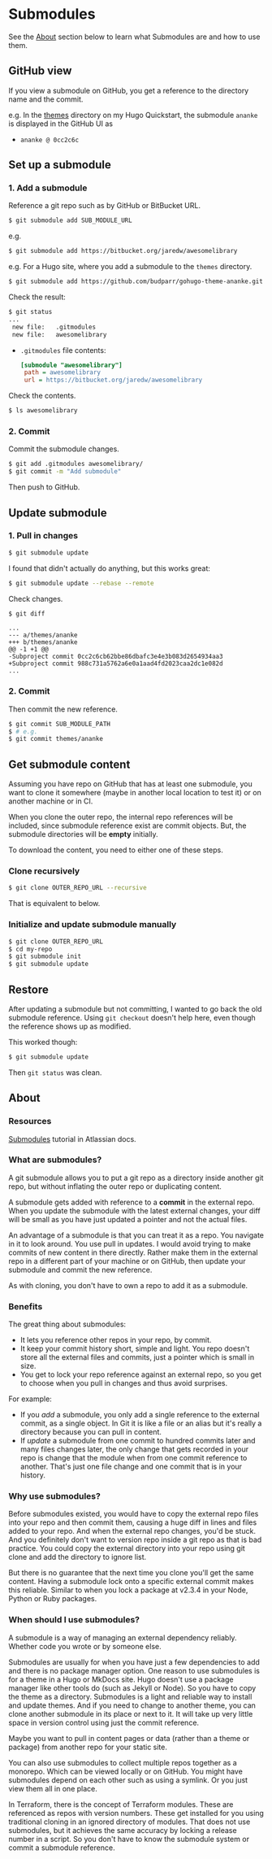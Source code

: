 # Submodules

See the [About](#about) section below to learn what Submodules are and how to use them.


## GitHub view

If you view a submodule on GitHub, you get a reference to the directory name and the commit.

e.g. In the [themes](https://github.com/MichaelCurrin/hugo-quickstart/tree/master/themes) directory on my Hugo Quickstart, the submodule `ananke` is displayed in the GitHub UI as

- `ananke @ 0cc2c6c` 


## Set up a submodule

### 1. Add a submodule

Reference a git repo such as by GitHub or BitBucket URL.

```sh
$ git submodule add SUB_MODULE_URL
```

e.g.

```sh
$ git submodule add https://bitbucket.org/jaredw/awesomelibrary
```

e.g. For a Hugo site, where you add a submodule to the `themes` directory.

```sh
$ git submodule add https://github.com/budparr/gohugo-theme-ananke.git themes/ananke
```

Check the result:

```sh
$ git status
...
 new file:   .gitmodules
 new file:   awesomelibrary
```

- `.gitmodules` file contents:
    ```ini
    [submodule "awesomelibrary"]
     path = awesomelibrary
     url = https://bitbucket.org/jaredw/awesomelibrary
    ```

Check the contents.

```sh
$ ls awesomelibrary
```

### 2. Commit

Commit the submodule changes.

```sh
$ git add .gitmodules awesomelibrary/
$ git commit -m "Add submodule"
```

Then push to GitHub.


## Update submodule

### 1. Pull in changes

```sh
$ git submodule update
```

I found that didn't actually do anything, but this works great:

```sh
$ git submodule update --rebase --remote
```

Check changes.

```sh
$ git diff
```
```
...
--- a/themes/ananke
+++ b/themes/ananke
@@ -1 +1 @@
-Subproject commit 0cc2c6cb62bbe86dbafc3e4e3b083d2654934aa3
+Subproject commit 988c731a5762a6e0a1aad4fd2023caa2dc1e082d
...
```

### 2. Commit

Then commit the new reference.

```sh
$ git commit SUB_MODULE_PATH
$ # e.g.
$ git commit themes/ananke
```


## Get submodule content

Assuming you have repo on GitHub that has at least one submodule, you want to clone it somewhere (maybe in another local location to test it) or on another machine or in CI.

When you clone the outer repo, the internal repo references will be included, since submodule reference exist are commit objects. But, the submodule directories will be **empty** initially.

To download the content, you need to either one of these steps.

### Clone recursively

```sh
$ git clone OUTER_REPO_URL --recursive
```

That is equivalent to below.

### Initialize and update submodule manually

```sh
$ git clone OUTER_REPO_URL
$ cd my-repo
$ git submodule init
$ git submodule update
```


## Restore

After updating a submodule but not committing, I wanted to go back the old submodule reference. Using `git checkout` doesn't help here, even though the reference shows up as modified.

This worked though:

```sh
$ git submodule update
```

Then `git status` was clean.


## About

### Resources

[Submodules](https://www.atlassian.com/git/tutorials/git-submodule) tutorial in Atlassian docs.

### What are submodules?

A git submodule allows you to put a git repo as a directory inside another git repo, but without inflating the outer repo or duplicating content.

A submodule gets added with reference to a **commit** in the external repo. When you update the submodule with the latest external changes, your diff will be small as you have just updated a pointer and not the actual files.

An advantage of a submodule is that you can treat it as a repo. You navigate in it to look around. You use pull in updates. I would avoid trying to make commits of new content in there directly. Rather make them in the external repo in a different part of your machine or on GitHub, then update your submodule and commit the new reference.

As with cloning, you don't have to own a repo to add it as a submodule.

### Benefits

The great thing about submodules:

- It lets you reference other repos in your repo, by commit.
- It keep your commit history short, simple and light. You repo doesn't store all the external files and commits, just a pointer which is small in size.
- You get to lock your repo reference against an external repo, so you get to choose when you pull in changes and thus avoid surprises.

For example:

- If you _add_ a submodule, you only add a single reference to the external commit, as a single object. In Git it is like a file or an alias but it's really a directory because you can pull in content.
- If _update_ a submodule from one commit to hundred commits later and many files changes later, the only change that gets recorded in your repo is change that the module when from one commit reference to another. That's just one file change and one commit that is in your history.

### Why use submodules?

Before submodules existed, you would have to copy the external repo files into your repo and then commit them, causing a huge diff in lines and files added to your repo. And when the external repo changes, you'd be stuck. And you definitely don't want to version repo inside a git repo as that is bad practice. You could copy the external directory into your repo using git clone and add the directory to ignore list. 

But there is no guarantee that the next time you clone you'll get the same content. Having a submodule lock onto a specific external commit makes this reliable. Similar to when you lock a package at v2.3.4 in your Node, Python or Ruby packages.

### When should I use submodules?

A submodule is a way of managing an external dependency reliably. Whether code you wrote or by someone else.

Submodules are usually for when you have just a few dependencies to add and there is no package manager option.
One reason to use submodules is for a theme in a Hugo or MkDocs site. Hugo doesn't use a package manager like other tools do (such as Jekyll or Node). So you have to copy the theme as a directory. Submodules is a light and reliable way to install and update themes. And if you need to change to another theme, you can clone another submodule in its place or next to it. It will take up very little space in version control using just the commit reference.

Maybe you want to pull in content pages or data (rather than a theme or package) from another repo for your static site.

You can also use submodules to collect multiple repos together as a monorepo. Which can be viewed locally or on GitHub. You might have submodules depend on each other such as using a symlink. Or you just view them all in one place.

In Terraform, there is the concept of Terraform modules. These are referenced as repos with version numbers. These get installed for you using traditional cloning in an ignored directory of modules. That does not use submodules, but it achieves the same accuracy by locking a release number in a script. So you don't have to know the submodule system or commit a submodule reference.


